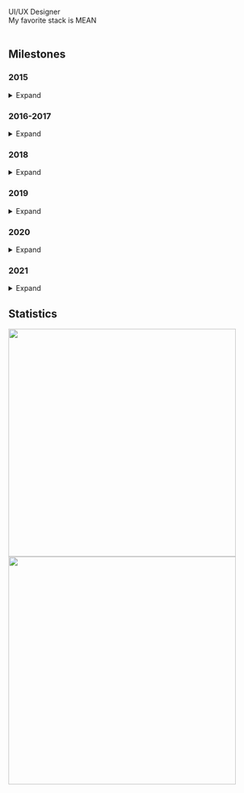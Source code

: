UI/UX Designer  
My favorite stack is MEAN
<br>
<br>
<h2>Milestones</h2>

<h3>2015</h3>
<details>
  <summary>Expand</summary>
  
  - Learned a lot of PC stuff
  
</details>
 
<h3>2016-2017</h3>
<details>
  <summary>Expand</summary>
  
  - Started teaching myself programming for Realsies (Java)
  - Learned dealing with documentations
  
</details>  
 
<h3>2018</h3>
<details>
  <summary>Expand</summary>
  
  - Learned HTML
  - Learned CSS
  
</details>
 
<h3>2019</h3>
<details>
  <summary>Expand</summary>
  
  - First contact with Unreal Engine
  - Learned a lot of Javascript
  - Learned MySQL
  - Learned MongoDB
  - Learned Express
  - Learned dealing with Gitlab
  
</details>

<h3>2020</h3>
<details>
  <summary>Expand</summary>
  
  - <a href="https://unity.com/">First contact with Unity</a>
  - First contact with C#
  - Learned a lot of Typescript
  - <a href="https://angular.io/">Learned a lot of Angular</a>
  - <a href="https://www.electronjs.org/">Learned Electron</a>
  - Learned PostgresSQL
  - Learned REST
  - <a href="https://jwt.io/">Learned JSON Web Tokens</a>
  - Founded a company
  - Created a Github profile
  - Wrote my first API interface
</details>

<h3>2021</h3>
<details>
  <summary>Expand</summary>
  
  - Learned <a href="https://cli.vuejs.org/">Vue.js</a>
  - First contact with <a href="https://www.sketch.com/">Sketch</a>
  - Learned the <a href="https://alloc8or.re/gta5/nativedb/">GTA Natives</a>
  - Let's see where 2021 will take me
</details>

<h2>Statistics</h2>

<a href="https://github.com/noel-schmidt">
  <img width="450em" src="https://github-readme-stats-eight-theta.vercel.app/api?username=noel-schmidt&show_icons=true&theme=dark&include_all_commits=true&count_private=true"/>
  <img width="450em" src="https://github-readme-stats-eight-theta.vercel.app/api/top-langs/?username=noel-schmidt&layout=compact&exclude_lang=java+r&theme=dark" />
</a>

